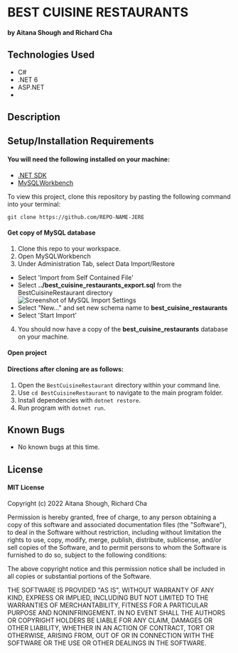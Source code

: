 # BEST CUISINE RESTAURANTS

#### by Aitana Shough and Richard Cha

## Technologies Used

* C#
* .NET 6
* ASP.NET
* 

## Description



## Setup/Installation Requirements

#### You will need the following installed on your machine:
* [.NET SDK](https://dotnet.microsoft.com/en-us/download/dotnet/6.0)
* [MySQLWorkbench](https://dev.mysql.com/downloads/workbench/)

To view this project, clone this repository by pasting the following command into your terminal:
```
git clone https://github.com/REPO-NAME-JERE
```
#### Get copy of MySQL database
1. Clone this repo to your workspace.
2. Open MySQLWorkbench
3. Under Administration Tab, select Data Import/Restore
  * Select 'Import from Self Contained File'
  * Select **../best_cuisine_restaurants_export.sql** from the BestCuisineRestaurant directory
  ![Screenshot of MySQL Import Settings](https://cdn.discordapp.com/attachments/819376827901411358/1054874623931596880/image.png)
  * Select "New..." and set new schema name to **best_cuisine_restaurants**
  * Select 'Start Import'
4. You should now have a copy of the **best_cuisine_restaurants** database on your machine.

#### Open project

#### Directions after cloning are as follows:
1. Open the `BestCuisineRestaurant` directory within your command line.
2. Use `cd BestCuisineRestaurant` to navigate to the main program folder.
3. Install dependencies with `dotnet restore`.
4. Run program with `dotnet run`.

## Known Bugs

* No known bugs at this time.

## License

#### MIT License

Copyright (c) 2022 Aitana Shough, Richard Cha

Permission is hereby granted, free of charge, to any person obtaining a copy
of this software and associated documentation files (the "Software"), to deal
in the Software without restriction, including without limitation the rights
to use, copy, modify, merge, publish, distribute, sublicense, and/or sell
copies of the Software, and to permit persons to whom the Software is
furnished to do so, subject to the following conditions:

The above copyright notice and this permission notice shall be included in all
copies or substantial portions of the Software.

THE SOFTWARE IS PROVIDED "AS IS", WITHOUT WARRANTY OF ANY KIND, EXPRESS OR IMPLIED, 
INCLUDING BUT NOT LIMITED TO THE WARRANTIES OF MERCHANTABILITY, FITNESS FOR A PARTICULAR 
PURPOSE AND NONINFRINGEMENT. IN NO EVENT SHALL THE AUTHORS OR COPYRIGHT HOLDERS 
BE LIABLE FOR ANY CLAIM, DAMAGES OR OTHER LIABILITY, WHETHER IN AN ACTION OF CONTRACT,
TORT OR OTHERWISE, ARISING FROM, OUT OF OR IN CONNECTION WITH THE SOFTWARE OR THE USE
OR OTHER DEALINGS IN THE SOFTWARE.